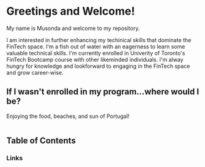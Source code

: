 # Greetings and Welcome!


My name is Musonda and welcome to my repository.

I am interested in further enhancing my techinical skills that dominate the FinTech space. I'm a fish out of water with an eagerness to learn some valuable technical skills.
I'm currently enrolled in Univerity of Toronto's FinTech Bootcamp course with other likeminded individuals. I'm alway hungry for knowledge and lookforward to engaging in the FinTech space and grow career-wise.

## If I wasn't enrolled in my program...where would I be?

Enjoying the food, beaches, and sun of Portugal!

<img scr="C:\Users\Dell XPS\Documents\FinTech Bootcamp\Class-Activities\images\Portugalbeach.jpg">

## Table of Contents

### Links
